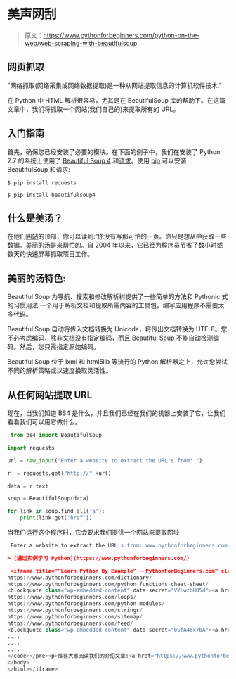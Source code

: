 # 美声网刮

> 原文：<https://www.pythonforbeginners.com/python-on-the-web/web-scraping-with-beautifulsoup>

## 网页抓取

"网络抓取(网络采集或网络数据提取)是一种从网站提取信息的计算机软件技术."

在 Python 中 HTML 解析很容易，尤其是在 BeautifulSoup 库的帮助下。在这篇文章中，我们将抓取一个网站(我们自己的)来提取所有的 URL。

## 入门指南

首先，确保您已经安装了必要的模块。在下面的例子中，我们在安装了 Python 2.7 的系统上使用了 [Beautiful Soup 4](http://www.crummy.com/software/BeautifulSoup/ "bs4") 和[请求](http://docs.python-requests.org/en/latest/ "requests")。使用 [pip](http://www.pip-installer.org/en/latest/ "pip_install") 可以安装 BeautifulSoup 和请求:

 `$ pip install requests`

`$ pip install beautifulsoup4` 

## 什么是美汤？

在他们[网站](http://www.crummy.com/software/BeautifulSoup/ "beautifulsoup")的顶部，你可以读到:“你没有写那可怕的一页。你只是想从中获取一些数据。美丽的汤是来帮忙的。自 2004 年以来，它已经为程序员节省了数小时或数天的快速屏幕抓取项目工作。

## 美丽的汤特色:

Beautiful Soup 为导航、搜索和修改解析树提供了一些简单的方法和 Pythonic 式的习惯用法:一个用于解析文档和提取所需内容的工具包。编写应用程序不需要太多代码。

Beautiful Soup 自动将传入文档转换为 Unicode，将传出文档转换为 UTF-8。您不必考虑编码，除非文档没有指定编码，而且 Beautiful Soup 不能自动检测编码。然后，您只需指定原始编码。

Beautiful Soup 位于 lxml 和 html5lib 等流行的 Python 解析器之上，允许您尝试不同的解析策略或以速度换取灵活性。

## 从任何网站提取 URL

现在，当我们知道 BS4 是什么，并且我们已经在我们的机器上安装了它，让我们看看我们可以用它做什么。

```py
 from bs4 import BeautifulSoup

import requests

url = raw_input("Enter a website to extract the URL's from: ")

r  = requests.get("http://" +url)

data = r.text

soup = BeautifulSoup(data)

for link in soup.find_all('a'):
    print(link.get('href')) 
```

当我们运行这个程序时，它会要求我们提供一个网站来提取网址

```py
 Enter a website to extract the URL's from: www.pythonforbeginners.com

> [通过实例学习 Python](https://www.pythonforbeginners.com/)

 <iframe title="“Learn Python By Example” — PythonForBeginners.com" class="wp-embedded-content" sandbox="allow-scripts" security="restricted" style="position: absolute; clip: rect(1px, 1px, 1px, 1px);" src="https://www.pythonforbeginners.com/embed/#?secret=0SfA46x7bA" data-secret="0SfA46x7bA" width="500" height="282" frameborder="0" marginwidth="0" marginheight="0" scrolling="no">https://www.pythonforbeginners.com/python-overview-start-here/
https://www.pythonforbeginners.com/dictionary/
https://www.pythonforbeginners.com/python-functions-cheat-sheet/
<blockquote class="wp-embedded-content" data-secret="VYLwzbHO5d"><a href="https://www.pythonforbeginners.com/basics/python-lists-cheat-sheet/">列表</a></blockquote><iframe title="“Lists” — PythonForBeginners.com" class="wp-embedded-content" sandbox="allow-scripts" security="restricted" style="position: absolute; clip: rect(1px, 1px, 1px, 1px);" src="https://www.pythonforbeginners.com/basics/python-lists-cheat-sheet/embed/#?secret=VYLwzbHO5d" data-secret="VYLwzbHO5d" width="500" height="282" frameborder="0" marginwidth="0" marginheight="0" scrolling="no"/>
https://www.pythonforbeginners.com/loops/
https://www.pythonforbeginners.com/python-modules/
https://www.pythonforbeginners.com/strings/
https://www.pythonforbeginners.com/sitemap/
https://www.pythonforbeginners.com/feed/
<blockquote class="wp-embedded-content" data-secret="0SfA46x7bA"><a href="https://www.pythonforbeginners.com/">通过实例学习 Python</a></blockquote><iframe title="“Learn Python By Example” — PythonForBeginners.com" class="wp-embedded-content" sandbox="allow-scripts" security="restricted" style="position: absolute; clip: rect(1px, 1px, 1px, 1px);" src="https://www.pythonforbeginners.com/embed/#?secret=0SfA46x7bA" data-secret="0SfA46x7bA" width="500" height="282" frameborder="0" marginwidth="0" marginheight="0" scrolling="no"/>
....
....
....
</code></pre><p>推荐大家阅读我们的介绍文章:<a href="https://www.pythonforbeginners.com/beautifulsoup/beautifulsoup-4-python">美人汤 4 Python </a>获取更多关于美人汤的知识和了解。</p><h5>更多阅读</h5><p><a title="beautifulsoup" href="http://www.crummy.com/software/BeautifulSoup/" target="_blank" rel="noopener noreferrer">http://www.crummy.com/software/BeautifulSoup/</a></p><p><a title="requests" href="http://docs.python-requests.org/en/latest/index.html" target="_blank" rel="noopener noreferrer">http://docs.python-requests.org/en/latest/index.html</a></p>    
</body>
</html></iframe>
```